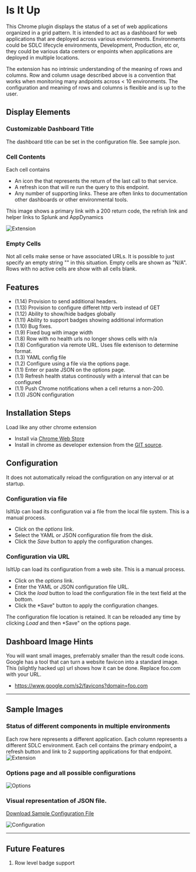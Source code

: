 # Is It Up

This Chrome plugin displays the status of a set of web applications organized in a grid pattern.
It is intended to act as a dashboard for web applications that are deployed across various enviornments.
Environments could be SDLC lifecycle environments, Development, Production, etc or,
they could be various data centers or enpoints when applications are deployed in multiple locations.

The extension has no intrinsic understanding of the meaning of rows and columns. 
Row and column usage described above is a convention that works when monitoring many andpoints across < 10 environments.
The configuration and meaning of rows and columns is flexible and is up to the user.

## Display Elements

### Customizable Dashboard Title
The dashboard title can be set in the configuration file. See sample json.

### Cell Contents
Each cell contains 

* An icon the that represents the return of the last call to that service.
* A refresh icon that will re run the query to this endpoint.
* Any number of supporting links.  These are often links to documentation other dashboards or other environmental tools.

This image shows a primary link with a 200 return code, the refrish link and helper links to Splunk and AppDynamics

![Extension](https://github.com/NaveenGurram/IsItUp/blob/master/screenshots/IndividualCell.jpg?raw=true "Extension")

### Empty Cells
Not all cells make sense or have associated URLs. It is possible to just specify an empty string "" in this situation. 
Empty cells are shown as "N/A". 
Rows with no active cells are show with all cells blank.

## Features
* (1.14) Provision to send additional headers.
* (1.13) Provision to configure differet http verb instead of GET
* (1.12) Ability to show/hide badges globally
* (1.11) Ability to support badges showing additional information
* (1.10) Bug fixes.
* (1.9)  Fixed bug with image width
* (1.8)  Row with no health urls no longer shows cells with n/a
* (1.8)  Configuration via remote URL. Uses file extenison to determine format.
* (1.3)  YAML config file
* (1.2)  Configure using a file via the options page.
* (1.1)  Enter or paste JSON on the options page.
* (1.1)  Refresh health status continously with a interval that can be configured
* (1.1)  Push Chrome notifications when a cell returns a non-200.
* (1.0)  JSON configuration

## Installation Steps
Load like any other chrome extension
* Install via [Chrome Web Store](https://chrome.google.com/webstore/search/isitup?hl=en "IsItUp")  
* Install in chrome as developer extension from the [GIT source](https://github.com/NaveenGurram/IsItUp "GitHub").

## Configuration
It does not automatically reload the configuration on any interval or at startup.

### Configuration via file
IsItUp can load its configuration vai a file from the local file system. This is a manual process.
* Click on the *options* link.
* Select the YAML or JSON configuration file from the disk.
* Click the *Save* button to apply the configuration changes.

### Configuration via URL
IsItUp can load its configuration from a web site. This is a manual process. 
* Click on the *options* link.
* Enter the YAML or JSON configuration file URL.
* Click the *load* button to load the configuration file in the text field at the bottom.
* Click the *Save" button to apply the configuration changes.

The configuration file location is retained.  It can be reloaded any time by clicking *Load* and then *Save" on the options page.

## Dashboard Image Hints
You will want small images, preferrably smaller than the result code icons.  
Google has a tool that can turn a website favicon into a standard image.
This (slightly hacked up) url shows how it can be done. Replace foo.com with your URL.
* https://www.google.com/s2/favicons?domain=foo.com


___

## Sample Images

### Status of different components in multiple environments
Each row here represents a different application. Each column represents a different SDLC environment.
Each cell contains the primary endpoint, a refresh button and link to 2 supporting applications for that endpoint.
![Extension](https://github.com/NaveenGurram/IsItUp/blob/master/screenshots/Extension.png?raw=true "Extension")

### Options page and all possible configurations
![Options](https://github.com/NaveenGurram/IsItUp/blob/master/screenshots/Options.png?raw=true "Options Page")

### Visual representation of JSON file.
[Download Sample Configuration File](./conf/defaultConf.json)

![Configuration](https://github.com/NaveenGurram/IsItUp/blob/master/screenshots/ConfigurationJson.png?raw=true "Configuration Json Visual Representation")

___
## Future Features
1. Row level badge support
